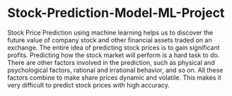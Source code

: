 # Stock-Prediction-Model-ML-Project
Stock Price Prediction using machine learning helps us to discover the future value of company stock and other financial assets traded on an exchange.
The entire idea of predicting stock prices is to gain significant profits.
Predicting how the stock market will perform is a hard task to do. There are other factors involved in the prediction, 
such as physical and psychological factors, rational and irrational behavior, and so on. 
All these factors combine to make share prices dynamic and volatile. This makes it very difficult to predict stock prices with high accuracy. 
